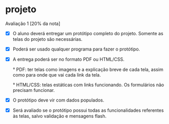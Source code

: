 # projeto

Avaliação 1 [20% da nota] 

- [x] O aluno deverá entregar um protótipo completo do projeto. Somente as telas do projeto são necessárias. 

- [x] Poderá ser usado qualquer programa para fazer o protótipo. 

- [x] A entrega poderá ser no formato PDF ou HTML/CSS. 

    ° PDF: ter telas como imagens e a explicação breve de cada tela, assim como para onde que vai cada link da tela. 
    
    ° HTML/CSS: telas estáticas com links funcionando. Os formulários não precisam funcionar. 
  
- [x] O protótipo deve vir com dados populados. 

- [x] Será avaliado se o protótipo possui todas as funcionalidades referentes às telas, salvo validação e mensagens flash.

